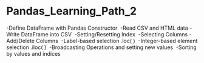 # Pandas_Learning_Path_2
-Define DataFrame with Pandas Constructor  ​  -Read CSV and HTML data  ​  -Write DataFrame into CSV  ​  -Setting/Resetting Index  ​  -Selecting Columns  ​  -Add/Delete Columns  ​  -Label-based selection .loc( )  ​  -Integer-based element selection .iloc( )  ​  -Broadcasting Operations and setting new values  ​  -Sorting by values and indices  ​
